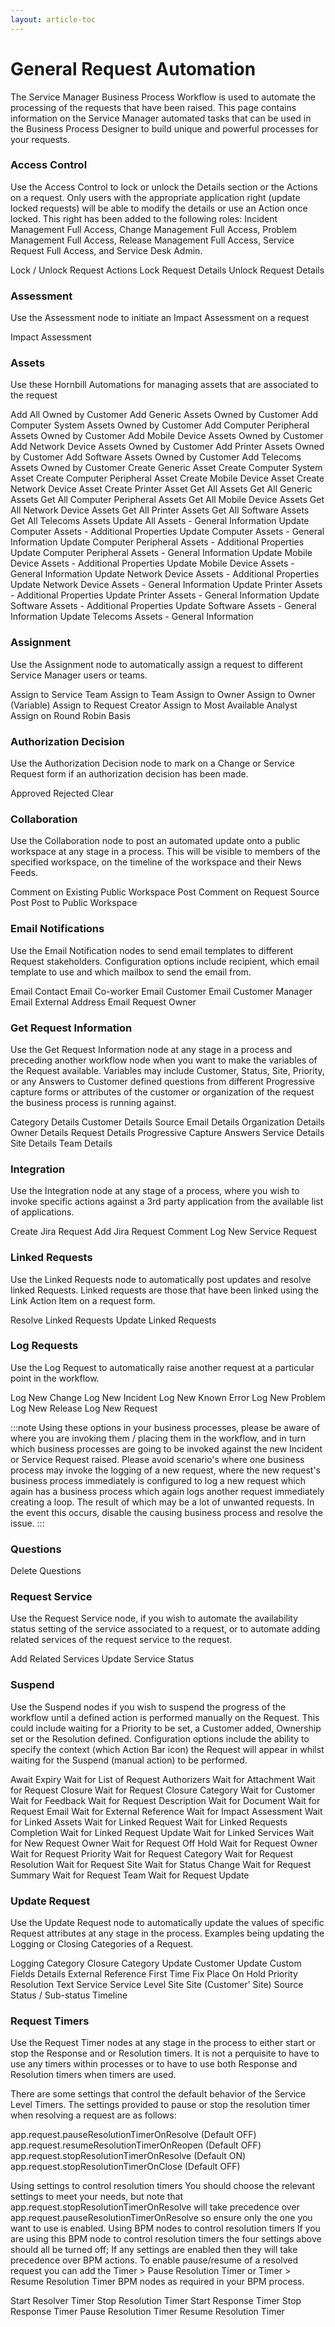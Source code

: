 ```yaml
---
layout: article-toc
---
```

# General Request Automation
The Service Manager Business Process Workflow is used to automate the processing of the requests that have been raised. This page contains information on the Service Manager automated tasks that can be used in the Business Process Designer to build unique and powerful processes for your requests.


### Access Control
Use the Access Control to lock or unlock the Details section or the Actions on a request. Only users with the appropriate application right (update locked requests) will be able to modify the details or use an Action once locked. This right has been added to the following roles: Incident Management Full Access, Change Management Full Access, Problem Management Full Access, Release Management Full Access, Service Request Full Access, and Service Desk Admin.

Lock / Unlock Request Actions
Lock Request Details
Unlock Request Details

### Assessment
Use the Assessment node to initiate an Impact Assessment on a request

Impact Assessment
### Assets
Use these Hornbill Automations for managing assets that are associated to the request

Add All Owned by Customer
Add Generic Assets Owned by Customer
Add Computer System Assets Owned by Customer
Add Computer Peripheral Assets Owned by Customer
Add Mobile Device Assets Owned by Customer
Add Network Device Assets Owned by Customer
Add Printer Assets Owned by Customer
Add Software Assets Owned by Customer
Add Telecoms Assets Owned by Customer
Create Generic Asset
Create Computer System Asset
Create Computer Peripheral Asset
Create Mobile Device Asset
Create Network Device Asset
Create Printer Asset
Get All Assets
Get All Generic Assets
Get All Computer Peripheral Assets
Get All Mobile Device Assets
Get All Network Device Assets
Get All Printer Assets
Get All Software Assets
Get All Telecoms Assets
Update All Assets - General Information
Update Computer Assets - Additional Properties
Update Computer Assets - General Information
Update Computer Peripheral Assets - Additional Properties
Update Computer Peripheral Assets - General Information
Update Mobile Device Assets - Additional Properties
Update Mobile Device Assets - General Information
Update Network Device Assets - Additional Properties
Update Network Device Assets - General Information
Update Printer Assets - Additional Properties
Update Printer Assets - General Information
Update Software Assets - Additional Properties
Update Software Assets - General Information
Update Telecoms Assets - General Information

### Assignment
Use the Assignment node to automatically assign a request to different Service Manager users or teams.

Assign to Service Team
Assign to Team
Assign to Owner
Assign to Owner (Variable)
Assign to Request Creator
Assign to Most Available Analyst
Assign on Round Robin Basis

### Authorization Decision
Use the Authorization Decision node to mark on a Change or Service Request form if an authorization decision has been made.

Approved
Rejected
Clear

### Collaboration
Use the Collaboration node to post an automated update onto a public workspace at any stage in a process. This will be visible to members of the specified workspace, on the timeline of the workspace and their News Feeds.

Comment on Existing Public Workspace Post
Comment on Request Source Post
Post to Public Workspace

### Email Notifications
Use the Email Notification nodes to send email templates to different Request stakeholders. Configuration options include recipient, which email template to use and which mailbox to send the email from.

Email Contact
Email Co-worker
Email Customer
Email Customer Manager
Email External Address
Email Request Owner

### Get Request Information
Use the Get Request Information node at any stage in a process and preceding another workflow node when you want to make the variables of the Request available. Variables may include Customer, Status, Site, Priority, or any Answers to Customer defined questions from different Progressive capture forms or attributes of the customer or organization of the request the business process is running against.

Category Details
Customer Details
Source Email Details
Organization Details
Owner Details
Request Details
Progressive Capture Answers
Service Details
Site Details
Team Details

### Integration
Use the Integration node at any stage of a process, where you wish to invoke specific actions against a 3rd party application from the available list of applications.

Create Jira Request
Add Jira Request Comment
Log New Service Request

### Linked Requests
Use the Linked Requests node to automatically post updates and resolve linked Requests. Linked requests are those that have been linked using the Link Action Item on a request form.

Resolve Linked Requests
Update Linked Requests

### Log Requests
Use the Log Request to automatically raise another request at a particular point in the workflow.

Log New Change
Log New Incident
Log New Known Error
Log New Problem
Log New Release
Log New Request

:::note
Using these options in your business processes, please be aware of where you are invoking them / placing them in the workflow, and in turn which business processes are going to be invoked against the new Incident or Service Request raised. Please avoid scenario's where one business process may invoke the logging of a new request, where the new request's business process immediately is configured to log a new request which again has a business process which again logs another request immediately creating a loop. The result of which may be a lot of unwanted requests. In the event this occurs, disable the causing business process and resolve the issue.
:::

### Questions
Delete Questions

### Request Service
Use the Request Service node, if you wish to automate the availability status setting of the service associated to a request, or to automate adding related services of the request service to the request.

Add Related Services
Update Service Status

### Suspend
Use the Suspend nodes if you wish to suspend the progress of the workflow until a defined action is performed manually on the Request. This could include waiting for a Priority to be set, a Customer added, Ownership set or the Resolution defined. Configuration options include the ability to specify the context (which Action Bar icon) the Request will appear in whilst waiting for the Suspend (manual action) to be performed.

Await Expiry
Wait for List of Request Authorizers
Wait for Attachment
Wait for Request Closure
Wait for Request Closure Category
Wait for Customer
Wait for Feedback
Wait for Request Description
Wait for Document
Wait for Request Email
Wait for External Reference
Wait for Impact Assessment
Wait for Linked Assets
Wait for Linked Request
Wait for Linked Requests Completion
Wait for Linked Request Update
Wait for Linked Services
Wait for New Request Owner
Wait for Request Off Hold
Wait for Request Owner
Wait for Request Priority
Wait for Request Category
Wait for Request Resolution
Wait for Request Site
Wait for Status Change
Wait for Request Summary
Wait for Request Team
Wait for Request Update

### Update Request
Use the Update Request node to automatically update the values of specific Request attributes at any stage in the process. Examples being updating the Logging or Closing Categories of a Request.

Logging Category
Closure Category
Update Customer
Update Custom Fields
Details
External Reference
First Time Fix
Place On Hold
Priority
Resolution Text
Service
Service Level
Site
Site (Customer' Site)
Source
Status / Sub-status
Timeline

### Request Timers
Use the Request Timer nodes at any stage in the process to either start or stop the Response and or Resolution timers. It is not a perquisite to have to use any timers within processes or to have to use both Response and Resolution timers when timers are used.

There are some settings that control the default behavior of the Service Level Timers. The settings provided to pause or stop the resolution timer when resolving a request are as follows:

app.request.pauseResolutionTimerOnResolve (Default OFF)
app.request.resumeResolutionTimerOnReopen (Default OFF)
app.request.stopResolutionTimerOnResolve (Default ON)
app.request.stopResolutionTimerOnClose (Default OFF)

Using settings to control resolution timers
You should choose the relevant settings to meet your needs, but note that app.request.stopResolutionTimerOnResolve will take precedence over app.request.pauseResolutionTimerOnResolve so ensure only the one you want to use is enabled.
Using BPM nodes to control resolution timers
If you are using this BPM node to control resolution timers the four settings above should all be turned off; If any settings are enabled then they will take precedence over BPM actions. To enable pause/resume of a resolved request you can add the Timer > Pause Resolution Timer or Timer > Resume Resolution Timer BPM nodes as required in your BPM process.

Start Resolver Timer
Stop Resolution Timer
Start Response Timer
Stop Response Timer
Pause Resolution Timer
Resume Resolution Timer